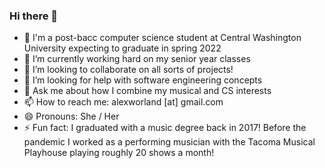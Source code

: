 ### Hi there 👋

- 🔭 I'm a post-bacc computer science student at Central Washington University expecting to graduate in spring 2022
- 🌱 I’m currently working hard on my senior year classes
- 👯 I’m looking to collaborate on all sorts of projects!
- 🤔 I’m looking for help with software engineering concepts
- 💬 Ask me about how I combine my musical and CS interests
- 📫 How to reach me: alexworland [at] gmail.com
- 😄 Pronouns: She / Her
- ⚡ Fun fact: I graduated with a music degree back in 2017! Before the pandemic I worked as a performing musician with the Tacoma Musical Playhouse playing roughly 20 shows a month!

<!--
**AlexWorland/AlexWorland** is a ✨ _special_ ✨ repository because its `README.md` (this file) appears on your GitHub profile.

Here are some ideas to get you started:

- 🔭 I'm a post-bacc computer science student at Central Washington University expecting to graduate in spring 2022
- 🌱 I’m currently working on a full stack implementation of an Amazon-like store with React based on this tutorial: https://youtu.be/Fy9SdZLBTOo
- 👯 I’m looking to collaborate on 
- 🤔 I’m looking for help with software engineer internship applications and interview preperation
- 💬 Ask me about how I combine my musical and CS interests.
- 📫 How to reach me: alexworland@gmail.com
- 😄 Pronouns: She / Her
- ⚡ Fun fact: I graduated with a music degree back in 2017! Before the pandemic I worked as a performing musician with the Tacoma Musical Playhouse playing roughly 20 shows times a month!
-->
